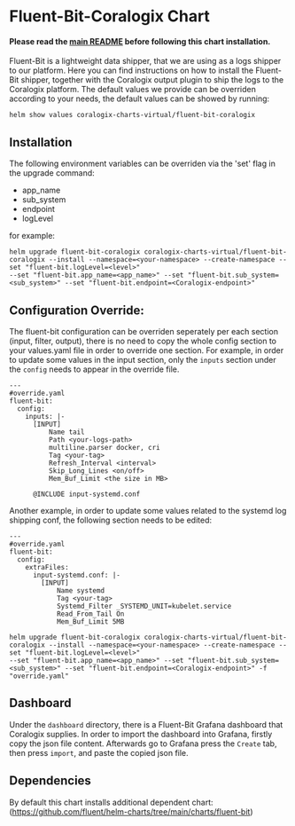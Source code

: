 # Fluent-Bit-Coralogix Chart
#### Please read the [main README](https://github.com/coralogix/eng-integrations/blob/master/README.md) before following this chart installation.

Fluent-Bit is a lightweight data shipper, that we are using as a logs shipper to our platform.
Here you can find instructions on how to install the Fluent-Bit shipper, together with the Coralogix output plugin to ship the logs to the Coralogix platform.
The default values we provide can be overriden according to your needs, the default values can be showed by running:
```
helm show values coralogix-charts-virtual/fluent-bit-coralogix
```

## Installation
The following environment variables can be overriden via the 'set' flag in the upgrade command:
* app_name
* sub_system
* endpoint
* logLevel

for example:
```
helm upgrade fluent-bit-coralogix coralogix-charts-virtual/fluent-bit-coralogix --install --namespace=<your-namespace> --create-namespace --set "fluent-bit.logLevel=<level>"
--set "fluent-bit.app_name=<app_name>" --set "fluent-bit.sub_system=<sub_system>" --set "fluent-bit.endpoint=<Coralogix-endpoint>"
```

## Configuration Override: 
The fluent-bit configuration can be overriden seperately per each section (input, filter, output), there is no need to copy the whole config section to your values.yaml file in order to override one section. For example, in order to update some values in the input section, only the `inputs` section under the `config` needs to appear in the override file. 
``` 
---
#override.yaml
fluent-bit: 
  config:
    inputs: |-
      [INPUT]
          Name tail
          Path <your-logs-path>
          multiline.parser docker, cri
          Tag <your-tag>
          Refresh_Interval <interval>
          Skip_Long_Lines <on/off>
          Mem_Buf_Limit <the size in MB>

      @INCLUDE input-systemd.conf
```

Another example, in order to update some values related to the systemd log shipping conf, the following section needs to be edited:
```
---
#override.yaml
fluent-bit:
  config:
    extraFiles:
      input-systemd.conf: |-
        [INPUT]
            Name systemd
            Tag <your-tag>
            Systemd_Filter _SYSTEMD_UNIT=kubelet.service
            Read_From_Tail On
            Mem_Buf_Limit 5MB
```

```
helm upgrade fluent-bit-coralogix coralogix-charts-virtual/fluent-bit-coralogix --install --namespace=<your-namespace> --create-namespace --set "fluent-bit.logLevel=<level>"
--set "fluent-bit.app_name=<app_name>" --set "fluent-bit.sub_system=<sub_system>" --set "fluent-bit.endpoint=<Coralogix-endpoint>" -f "override.yaml"
```

## Dashboard
Under the `dashboard` directory, there is a Fluent-Bit Grafana dashboard that Coralogix supplies.
In order to import the dashboard into Grafana, firstly copy the json file content.
Afterwards go to Grafana press the `Create` tab, then press `import`, and paste the copied json file.

## Dependencies
By default this chart installs additional dependent chart:
(https://github.com/fluent/helm-charts/tree/main/charts/fluent-bit)